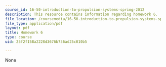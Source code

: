 ```yaml
---
course_id: 16-50-introduction-to-propulsion-systems-spring-2012
description: This resource contains information regarding homework 6.
file_location: /coursemedia/16-50-introduction-to-propulsion-systems-spring-2012/25f2f158a2228d3676b756ad25c010b5_MIT16_50S12_hw6.pdf
file_type: application/pdf
layout: pdf
title: Homework 6
type: course
uid: 25f2f158a2228d3676b756ad25c010b5

---
```

None